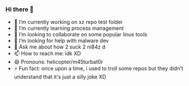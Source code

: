 ### Hi there 👋

- 🔭 I’m currently working on xz repo test folder
- 🌱 I’m currently learning process management
- 👯 I’m looking to collaborate on some popular linux tools
- 🤔 I’m looking for help with malware dev
- 💬 Ask me about how 2 suck 2 ni84z d
- 📫 How to reach me: idk XD 
- 😄 Pronouns: helicopter/m45turbat0r
- ⚡ Fun fact: once upon a time, i used to troll some repos but they didn't understand that it's just a silly joke XD
